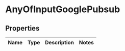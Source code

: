 # AnyOfInputGooglePubsub

## Properties
Name | Type | Description | Notes
------------ | ------------- | ------------- | -------------
